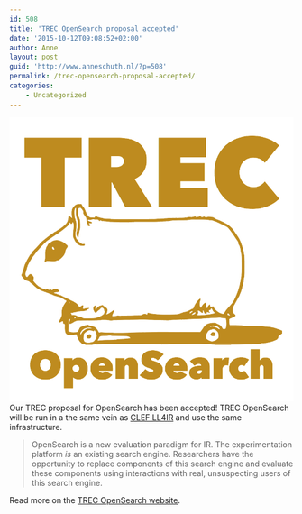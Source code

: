 ```yaml
---
id: 508
title: 'TREC OpenSearch proposal accepted'
date: '2015-10-12T09:08:52+02:00'
author: Anne
layout: post
guid: 'http://www.anneschuth.nl/?p=508'
permalink: /trec-opensearch-proposal-accepted/
categories:
    - Uncategorized
---
```


[![trecopensearch-darker](/assets/trecopensearch-darker.png?resize=150%2C150&ssl=1)](/assets/trecopensearch-darker.png?ssl=1)Our TREC proposal for OpenSearch has been accepted! TREC OpenSearch will be run in a the same vein as [CLEF LL4IR](http://living-labs.net/clef-lab/) and use the same infrastructure.

> OpenSearch is a new evaluation paradigm for IR. The experimentation platform *is* an existing search engine. Researchers have the opportunity to replace components of this search engine and evaluate these components using interactions with real, unsuspecting users of this search engine.

Read more on the [TREC OpenSearch website](http://trec-open-search.org/).